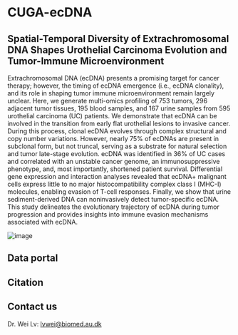 # CUGA-ecDNA
## Spatial-Temporal Diversity of Extrachromosomal DNA Shapes Urothelial Carcinoma Evolution and Tumor-Immune Microenvironment
Extrachromosomal DNA (ecDNA) presents a promising target for cancer therapy; however, the timing of ecDNA emergence (i.e., ecDNA clonality), and its role in shaping tumor immune microenvironment remain largely unclear. Here, we generate multi-omics profiling of 753 tumors, 296 adjacent tumor tissues, 195 blood samples, and 167 urine samples from 595 urothelial carcinoma (UC) patients. We demonstrate that ecDNA can be involved in the transition from early flat urothelial lesions to invasive cancer. During this process, clonal ecDNA evolves through complex structural and copy number variations. However, nearly 75% of ecDNAs are present in subclonal form, but not truncal, serving as a substrate for natural selection and tumor late-stage evolution. ecDNA was identified in 36% of UC cases and correlated with an unstable cancer genome, an immunosuppressive phenotype, and, most importantly, shortened patient survival. Differential gene expression and interaction analyses revealed that ecDNA+ malignant cells express little to no major histocompatibility complex class I (MHC-I) molecules, enabling evasion of T-cell responses. Finally, we show that urine sediment-derived DNA can noninvasively detect tumor-specific ecDNA. This study delineates the evolutionary trajectory of ecDNA during tumor progression and provides insights into immune evasion mechanisms associated with ecDNA.

![image](https://github.com/DreamLab-WeiLv/CUGA-ecDNA/assets/169130320/3c880284-6e2b-4cc5-8a0f-961c11d08cbf)


## Data portal

## Citation

## Contact us
Dr. Wei Lv: lvwei@biomed.au.dk


